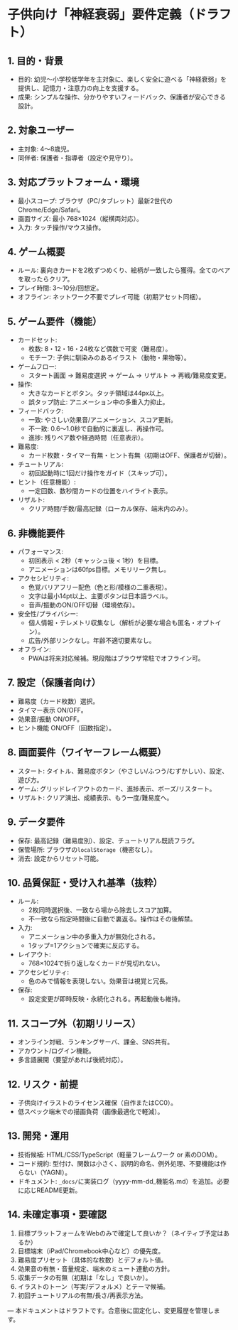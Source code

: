 # 子供向け「神経衰弱」要件定義（ドラフト）

## 1. 目的・背景
- 目的: 幼児〜小学校低学年を主対象に、楽しく安全に遊べる「神経衰弱」を提供し、記憶力・注意力の向上を支援する。
- 成果: シンプルな操作、分かりやすいフィードバック、保護者が安心できる設計。

## 2. 対象ユーザー
- 主対象: 4〜8歳児。
- 同伴者: 保護者・指導者（設定や見守り）。

## 3. 対応プラットフォーム・環境
- 最小スコープ: ブラウザ（PC/タブレット）最新2世代のChrome/Edge/Safari。
- 画面サイズ: 最小 768×1024（縦横両対応）。
- 入力: タッチ操作/マウス操作。

## 4. ゲーム概要
- ルール: 裏向きカードを2枚ずつめくり、絵柄が一致したら獲得。全てのペアを取ったらクリア。
- プレイ時間: 3〜10分/回想定。
- オフライン: ネットワーク不要でプレイ可能（初期アセット同梱）。

## 5. ゲーム要件（機能）
- カードセット:
  - 枚数: 8・12・16・24枚など偶数で可変（難易度）。
  - モチーフ: 子供に馴染みのあるイラスト（動物・果物等）。
- ゲームフロー:
  - スタート画面 → 難易度選択 → ゲーム → リザルト → 再戦/難易度変更。
- 操作:
  - 大きなカードとボタン。タッチ領域は44px以上。
  - 誤タップ防止: アニメーション中の多重入力抑止。
- フィードバック:
  - 一致: やさしい効果音/アニメーション、スコア更新。
  - 不一致: 0.6〜1.0秒で自動的に裏返し、再操作可。
  - 進捗: 残りペア数や経過時間（任意表示）。
- 難易度:
  - カード枚数・タイマー有無・ヒント有無（初期はOFF、保護者が切替）。
- チュートリアル:
  - 初回起動時に1回だけ操作をガイド（スキップ可）。
- ヒント（任意機能）:
  - 一定回数、数秒間カードの位置をハイライト表示。
- リザルト:
  - クリア時間/手数/最高記録（ローカル保存、端末内のみ）。

## 6. 非機能要件
- パフォーマンス:
  - 初回表示 < 2秒（キャッシュ後 < 1秒）を目標。
  - アニメーションは60fps目標。メモリリーク無し。
- アクセシビリティ:
  - 色覚バリアフリー配色（色と形/模様の二重表現）。
  - 文字は最小14pt以上、主要ボタンは日本語ラベル。
  - 音声/振動のON/OFF切替（環境依存）。
- 安全性/プライバシー:
  - 個人情報・テレメトリ収集なし（解析が必要な場合も匿名・オプトイン）。
  - 広告/外部リンクなし。年齢不適切要素なし。
- オフライン:
  - PWAは将来対応候補。現段階はブラウザ常駐でオフライン可。

## 7. 設定（保護者向け）
- 難易度（カード枚数）選択。
- タイマー表示 ON/OFF。
- 効果音/振動 ON/OFF。
- ヒント機能 ON/OFF（回数指定）。

## 8. 画面要件（ワイヤーフレーム概要）
- スタート: タイトル、難易度ボタン（やさしい/ふつう/むずかしい）、設定、遊び方。
- ゲーム: グリッドレイアウトのカード、進捗表示、ポーズ/リスタート。
- リザルト: クリア演出、成績表示、もう一度/難易度へ。

## 9. データ要件
- 保存: 最高記録（難易度別）、設定、チュートリアル既読フラグ。
- 保管場所: ブラウザの`localStorage`（機密なし）。
- 消去: 設定からリセット可能。

## 10. 品質保証・受け入れ基準（抜粋）
- ルール:
  - 2枚同時選択後、一致なら場から除去しスコア加算。
  - 不一致なら指定時間後に自動で裏返る。操作はその後解禁。
- 入力:
  - アニメーション中の多重入力が無効化される。
  - 1タップ=1アクションで確実に反応する。
- レイアウト:
  - 768×1024で折り返しなくカードが見切れない。
- アクセシビリティ:
  - 色のみで情報を表現しない。効果音は視覚と冗長。
- 保存:
  - 設定変更が即時反映・永続化される。再起動後も維持。

## 11. スコープ外（初期リリース）
- オンライン対戦、ランキングサーバ、課金、SNS共有。
- アカウント/ログイン機能。
- 多言語展開（要望があれば後続対応）。

## 12. リスク・前提
- 子供向けイラストのライセンス確保（自作またはCC0）。
- 低スペック端末での描画負荷（画像最適化で軽減）。

## 13. 開発・運用
- 技術候補: HTML/CSS/TypeScript（軽量フレームワーク or 素のDOM）。
- コード規約: 型付け、関数は小さく、説明的命名、例外処理、不要機能は作らない（YAGNI）。
- ドキュメント: `_docs/`に実装ログ（yyyy-mm-dd_機能名.md）を追加。必要に応じREADME更新。

## 14. 未確定事項・要確認
1) 目標プラットフォームをWebのみで確定して良いか？（ネイティブ予定はあるか）
2) 目標端末（iPad/Chromebook中心など）の優先度。
3) 難易度プリセット（具体的な枚数）とデフォルト値。
4) 効果音の有無・音量規定、端末のミュート連動の方針。
5) 収集データの有無（初期は「なし」で良いか）。
6) イラストのトーン（写実/デフォルメ）とテーマ候補。
7) 初回チュートリアルの有無/長さ/再表示方法。

— 本ドキュメントはドラフトです。合意後に固定化し、変更履歴を管理します。
